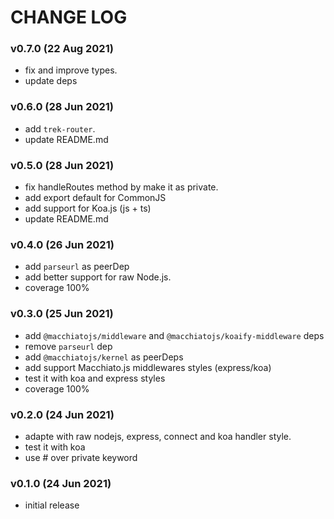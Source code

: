 # CHANGE LOG

### v0.7.0 (22 Aug 2021)

- fix and improve types.
- update deps

### v0.6.0 (28 Jun 2021)

- add `trek-router`.
- update README.md

### v0.5.0 (28 Jun 2021)

- fix handleRoutes method by make it as private.
- add export default for CommonJS
- add support for Koa.js (js + ts)
- update README.md

### v0.4.0 (26 Jun 2021)

- add `parseurl` as peerDep
- add better support for raw Node.js.
- coverage 100%

### v0.3.0 (25 Jun 2021)

- add `@macchiatojs/middleware` and `@macchiatojs/koaify-middleware` deps
- remove `parseurl` dep
- add `@macchiatojs/kernel` as peerDeps
- add support Macchiato.js middlewares styles (express/koa)
- test it with koa and express styles
- coverage 100%

### v0.2.0 (24 Jun 2021)

- adapte with raw nodejs, express, connect and koa handler style.
- test it with koa
- use # over private keyword

### v0.1.0 (24 Jun 2021)

- initial release
